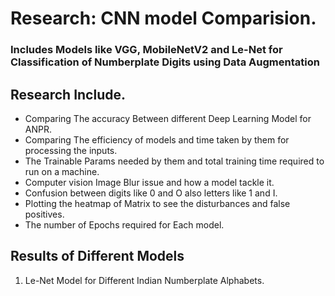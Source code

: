 # Research: CNN model Comparision.
### Includes Models like VGG, MobileNetV2 and Le-Net for Classification of Numberplate Digits using Data Augmentation
## Research Include.
- Comparing The accuracy Between different Deep Learning Model for ANPR.
- Comparing The efficiency of models and time taken by them for processing the inputs.
- The Trainable Params needed by them and total training time required to run on a machine.
- Computer vision Image Blur issue and how a model tackle it.
- Confusion between digits like 0 and O also letters like 1 and I.
- Plotting the heatmap of Matrix to see the disturbances and false positives.
- The number of Epochs required for Each model.
## Results of Different Models
1. Le-Net Model for Different Indian Numberplate Alphabets. 
